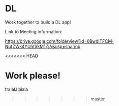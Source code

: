 # DL
Work together to build a DL app!

Link to Meeting Information: 

https://drive.google.com/folderview?id=0BwdiTFCM-NufZWk4YUhfSkM1ZjA&usp=sharing

<<<<<<< HEAD


Work please!
=======
tralalalalala
>>>>>>> master
